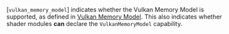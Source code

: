 [`vulkan_memory_model`]
indicates whether the Vulkan Memory Model is supported, as defined in
[Vulkan Memory Model](https://www.khronos.org/registry/vulkan/specs/1.3-extensions/html/vkspec.html#memory-model).
This also indicates whether shader modules  **can**  declare the
`VulkanMemoryModel` capability.